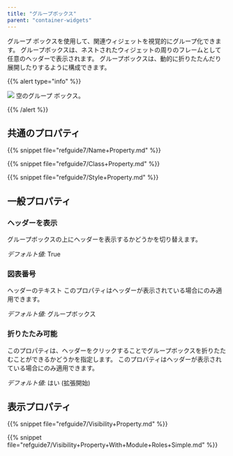 ```yaml
---
title: "グループボックス"
parent: "container-widgets"
---
```



グループ ボックスを使用して、関連ウィジェットを視覚的にグループ化できます。 グループボックスは、ネストされたウィジェットの周りのフレームとして任意のヘッダーで表示されます。 グループボックスは、動的に折りたたんだり展開したりするように構成できます。

{{% alert type="info" %}}

![](attachments/16713857/16843974.jpg) 空のグループ ボックス。

{{% /alert %}}

## 共通のプロパティ

{{% snippet file="refguide7/Name+Property.md" %}}

{{% snippet file="refguide7/Class+Property.md" %}}

{{% snippet file="refguide7/Style+Property.md" %}}

## 一般プロパティ

### ヘッダーを表示

グループボックスの上にヘッダーを表示するかどうかを切り替えます。

_デフォルト値:_ True

### 図表番号

ヘッダーのテキスト このプロパティはヘッダーが表示されている場合にのみ適用できます。

_デフォルト値:_ グループボックス

### 折りたたみ可能

このプロパティは、ヘッダーをクリックすることでグループボックスを折りたたむことができるかどうかを指定します。 このプロパティはヘッダーが表示されている場合にのみ適用できます。

_デフォルト値:_ はい (拡張開始)

## 表示プロパティ

{{% snippet file="refguide7/Visibility+Property.md" %}}

{{% snippet file="refguide7/Visibility+Property+With+Module+Roles+Simple.md" %}}
